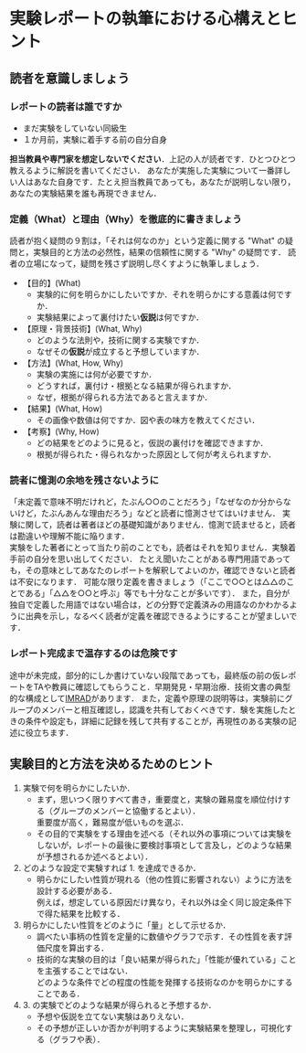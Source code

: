 # 実験レポートの執筆における心構えとヒント

##  読者を意識しましょう

### レポートの読者は誰ですか

- まだ実験をしていない同級生
- １か月前，実験に着手する前の自分自身

**担当教員や専門家を想定しないでください**．上記の人が読者です．ひとつひとつ教えるように解説を書いてください．
あなたが実施した実験について一番詳しい人はあなた自身です．たとえ担当教員であっても，あなたが説明しない限り，あなたの実験結果を誰も再現できません．


### 定義（What）と理由（Why）を徹底的に書きましょう

読者が抱く疑問の９割は，「それは何なのか」という定義に関する "What" の疑問と，実験目的と方法の必然性，結果の信頼性に関する "Why" の疑問です．
読者の立場になって，疑問を残さず説明し尽くすように執筆しましょう．

- 【目的】(What)
    - 実験的に何を明らかにしたいですか．それを明らかにする意義は何ですか．
    - 実験結果によって裏付けたい**仮説**は何ですか．
- 【原理・背景技術】(What, Why)
    - どのような法則や，技術に関する実験ですか．
    - なぜその**仮説**が成立すると予想していますか．
- 【方法】(What, How, Why)
    - 実験の実施には何が必要ですか．
    - どうすれば，裏付け・根拠となる結果が得られますか．
    - なぜ，根拠が得られる方法であると言えますか．
- 【結果】(What, How)
    - その画像や数値は何ですか．図や表の味方を教えてください．
- 【考察】(Why, How)
    - どの結果をどのように見ると，仮説の裏付けを確認できますか．
    - 根拠が得られた・得られなかった原因として何が考えられますか．


### 読者に憶測の余地を残さないように

「未定義で意味不明だけれど，たぶん○○のことだろう」「なぜなのか分からないけど，たぶんあんな理由だろう」などと読者に憶測させてはいけません．
実験に関して，読者は著者ほどの基礎知識がありません．憶測で読ませると，読者は勘違いや理解不能に陥ります．  
実験をした著者にとって当たり前のことでも，読者はそれを知りません．実験着手前の自分を思い出してください．
たとえ聞いたことがある専門用語であっても，その意味としてあなたのレポートを解釈してよいのか，確認できないと読者は不安になります．
可能な限り定義を書きましょう（「ここで○○とは△△のことである」「△△を○○と呼ぶ」等でも十分なことが多いです）．
また，自分が独自で定義した用語ではない場合は，どの分野で定義済みの用語なのかわかるように出典を示し，なるべく読者が定義を確認できるようにすることが望ましいです． 


### レポート完成まで温存するのは危険です

途中が未完成，部分的にしか書けていない段階であっても，最終版の前の仮レポートをTAや教員に確認してもらうこと．早期発見・早期治療．技術文書の典型的な構成として[IMRAD](http://ja.wikipedia.org/wiki/IMRAD)があります．
また，定義や原理の説明等は，実験前にグループのメンバーと相互確認し，認識を共有しておくべきです．験を実施したときの条件や設定も，詳細に記録を残して共有することが，再現性のある実験の記述に役立ちます．
<br>

## 実験目的と方法を決めるためのヒント

1. 実験で何を明らかにしたいか．
    - まず，思いつく限りすべて書き，重要度と，実験の難易度を順位付けする（グループのメンバーと協働するとよい）．  
       重要度が高く，難易度が低いものを選ぶ．
    - その目的で実験をする理由を述べる（それ以外の事項については実験をしないが，レポートの最後に要検討事項として言及し，どのような結果が予想されるか述べるとよい）．
2. どのような設定で実験すれば 1. を達成できるか．
    - 明らかにしたい性質が現れる（他の性質に影響されない）ように方法を設計する必要がある．  
      例えば，想定している原因だけ異なり，それ以外は全く同じ設定条件下で得た結果を比較する．
3. 明らかにしたい性質をどのように「量」として示せるか．
    - 調べたい事柄の性質を定量的に数値やグラフで示す．その性質を表す評価尺度を算出する．
    - 技術的な実験の目的は「良い結果が得られた」「性能が優れている」ことを主張することではない．  
      どのような条件でどの程度の性能を発揮する技術なのかを明らかにすることである．
4. 3\. の実験でどのような結果が得られると予想するか．
    - 予想や仮説を立てない実験はありえない．
    - その予想が正しいか否かが判明するように実験結果を整理し，可視化する（グラフや表）． 
